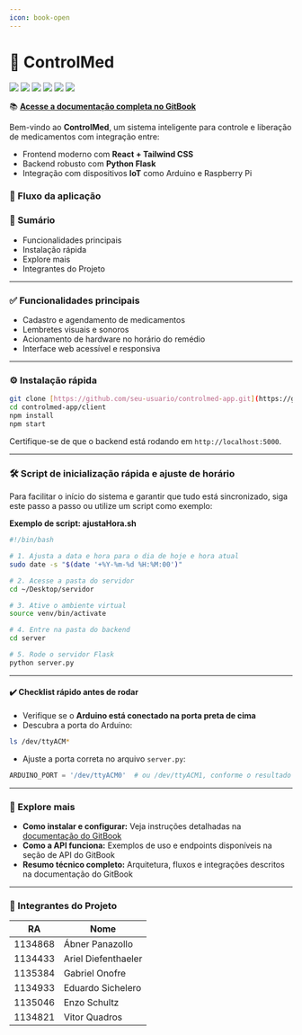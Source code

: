 ```yaml
---
icon: book-open
---
```


# 💊 ControlMed

![](https://img.shields.io/badge/javascript-%23323330.svg?style=for-the-badge\&logo=javascript\&logoColor=%23F7DF1E) ![](https://img.shields.io/badge/react-%2320232a.svg?style=for-the-badge\&logo=react\&logoColor=%2361DAFB) ![](https://img.shields.io/badge/python-3670A0?style=for-the-badge\&logo=python\&logoColor=ffdd54) ![](https://img.shields.io/badge/flask-%23000.svg?style=for-the-badge\&logo=flask\&logoColor=white) ![](https://img.shields.io/badge/-Arduino-00979D?style=for-the-badge\&logo=Arduino\&logoColor=white) ![](https://img.shields.io/badge/GitBook-%23000000.svg?style=for-the-badge\&logo=gitbook\&logoColor=white)

📚 [**Acesse a documentação completa no GitBook**](https://eduardos-organization-23.gitbook.io/controlmed/)

Bem-vindo ao **ControlMed**, um sistema inteligente para controle e liberação de medicamentos com integração entre:

* Frontend moderno com **React + Tailwind CSS**
* Backend robusto com **Python Flask**
* Integração com dispositivos **IoT** como Arduino e Raspberry Pi

### 🔄 Fluxo da aplicação

### 📑 Sumário

* Funcionalidades principais
* Instalação rápida
* Explore mais
* Integrantes do Projeto

***

### ✅ Funcionalidades principais

* Cadastro e agendamento de medicamentos &#x20;
* Lembretes visuais e sonoros &#x20;
* Acionamento de hardware no horário do remédio &#x20;
* Interface web acessível e responsiva &#x20;

***

### ⚙️ Instalação rápida

```bash
git clone [https://github.com/seu-usuario/controlmed-app.git](https://github.com/seu-usuario/controlmed-app.git)
cd controlmed-app/client
npm install
npm start
```

Certifique-se de que o backend está rodando em `http://localhost:5000`.

***

### 🛠️ Script de inicialização rápida e ajuste de horário

Para facilitar o início do sistema e garantir que tudo está sincronizado, siga este passo a passo ou utilize um script como exemplo:

**Exemplo de script: ajustaHora.sh**

```bash
#!/bin/bash

# 1. Ajusta a data e hora para o dia de hoje e hora atual
sudo date -s "$(date '+%Y-%m-%d %H:%M:00')"

# 2. Acesse a pasta do servidor
cd ~/Desktop/servidor

# 3. Ative o ambiente virtual
source venv/bin/activate

# 4. Entre na pasta do backend
cd server

# 5. Rode o servidor Flask
python server.py
```

***

#### ✔️ Checklist rápido antes de rodar

* Verifique se o **Arduino está conectado na porta preta de cima**
* Descubra a porta do Arduino:

```bash
ls /dev/ttyACM*
```

* Ajuste a porta correta no arquivo `server.py`:

```python
ARDUINO_PORT = '/dev/ttyACM0'  # ou /dev/ttyACM1, conforme o resultado do comando acima
```

***

### 🚀 Explore mais

* **Como instalar e configurar:** Veja instruções detalhadas na [documentação do GitBook](https://eduardos-organization-23.gitbook.io/controlmed/)
* **Como a API funciona:** Exemplos de uso e endpoints disponíveis na seção de API do GitBook
* **Resumo técnico completo:** Arquitetura, fluxos e integrações descritos na documentação do GitBook

***

### 👥 Integrantes do Projeto

| RA      | Nome                 |
| ------- | -------------------- |
| 1134868 | Ábner Panazollo      |
| 1134433 | Ariel Diefenthaeler  |
| 1135384 | Gabriel Onofre       |
| 1134933 | Eduardo Sichelero    |
| 1135046 | Enzo Schultz         |
| 1134821 | Vitor Quadros        |
